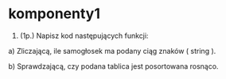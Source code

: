 # komponenty1

1. (1p.) Napisz kod następujących funkcji:

a) Zliczającą, ile samogłosek ma podany ciąg znaków (
string
).

b) Sprawdzającą, czy podana tablica jest posortowana rosnąco.
